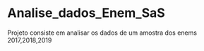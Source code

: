 # Analise_dados_Enem_SaS

Projeto consiste em analisar os dados de um amostra dos enems
2017,2018,2019
